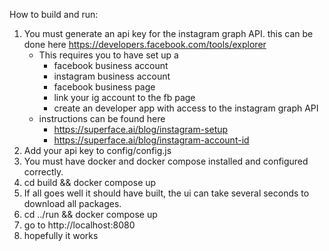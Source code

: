 How to build and run:

1. You must generate an api key for the instagram graph API. this can be done here https://developers.facebook.com/tools/explorer
   - This requires you to have set up a
     - facebook business account
     - instagram business account
     - facebook business page
     - link your ig account to the fb page
     - create an developer app with access to the instagram graph API
   - instructions can be found here
     - https://superface.ai/blog/instagram-setup
     - https://superface.ai/blog/instagram-account-id
2. Add your api key to config/config.js
3. You must have docker and docker compose installed and configured correctly.
4. cd build && docker compose up
5. If all goes well it should have built, the ui can take several seconds to download all packages.
6. cd ../run && docker compose up
7. go to http://localhost:8080
8. hopefully it works
